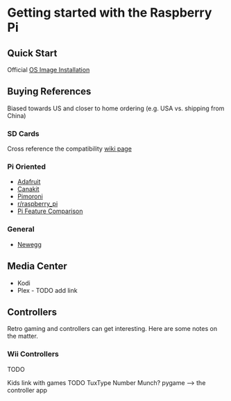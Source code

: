 # Getting started with the Raspberry Pi

## Quick Start

Official [OS Image Installation](https://www.raspberrypi.org/documentation/installation/installing-images/)

## Buying References
Biased towards US and closer to home ordering (e.g. USA vs. shipping from China)

### SD Cards
Cross reference the compatibility [wiki page](https://elinux.org/RPi_SD_cards)

### Pi Oriented
* [Adafruit](https://www.adafruit.com/category/105)
* [Canakit](https://www.canakit.com/raspberry-pi)
* [Pimoroni](https://shop.pimoroni.com/collections/raspberry-pi)
* [r/raspberry_pi](https://www.reddit.com/r/raspberry_pi/)
* [Pi Feature Comparison](https://socialcompare.com/en/comparison/raspberrypi-models-comparison)

### General 
* [Newegg](https://www.newegg.com/)

## Media Center
* Kodi
* Plex - TODO add link

## Controllers
Retro gaming and controllers can get interesting.  Here are some notes on the matter.

### Wii Controllers
TODO

Kids
link with games TODO
TuxType
Number Munch?
pygame
--> the controller app


